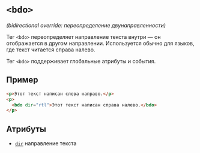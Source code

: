 # `<bdo>`

_(bidirectional override: переопределение двунаправленности)_

Тег `<bdo>` переопределяет направление текста внутри — он отображается в другом направлении. Используется обычно для языков, где текст читается справа налево.

Тег `<bdo>` поддерживает глобальные атрибуты и события.

## Пример

```html
<p>Этот текст написан слева направо.</p>
<p>
  <bdo dir="rtl">Этот текст написан справа налево.</bdo>
</p>
```

## Атрибуты

- [`dir`](../../ATTRIBUTES/ALL/dir.md) направление текста

